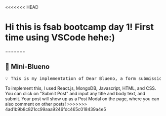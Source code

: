 <<<<<<< HEAD
# Hi this is fsab bootcamp day 1! First time using VSCode hehe:)
=======
<h2>🧸 Mini-Blueno</h2>

<pre>
💡 This is my implementation of Dear Blueno, a form submission forum.
</pre>


<body>
  To implement this, I used React.js, MongoDB, Javascript, HTML, and CSS.
  You can click on "Submit Post" and input any title and body text, and submit. Your post will show up as a Post Modal on the page, where you can also comment on other posts!
</body>
>>>>>>> 4ad1b9b8c821cc99aaa9246fdc465c018439a4e5
